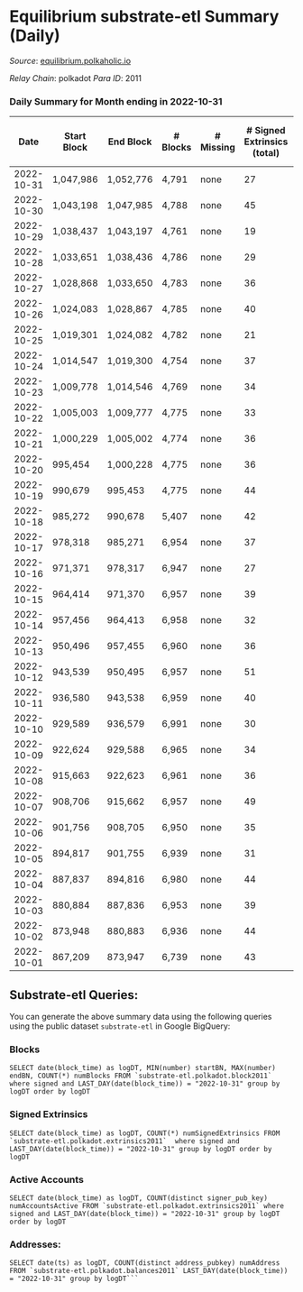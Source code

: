 # Equilibrium substrate-etl Summary (Daily)

_Source_: [equilibrium.polkaholic.io](https://equilibrium.polkaholic.io)

*Relay Chain*: polkadot
*Para ID*: 2011



### Daily Summary for Month ending in 2022-10-31


| Date | Start Block | End Block | # Blocks | # Missing | # Signed Extrinsics (total) | # Active Accounts | # Addresses with Balances | # Events | # Transfers | # XCM Transfers In | # XCM Transfers Out |
| ---- | ----------- | --------- | -------- | --------- | --------------------------- | ----------------- | ------------------------- | -------- | ----------- | ------------------ | ------------------- |
| 2022-10-31 | 1,047,986 | 1,052,776 | 4,791 | none | 27 | 27 |  | 108,733 |   |   |   |
| 2022-10-30 | 1,043,198 | 1,047,985 | 4,788 | none | 45 | 45 |  | 108,740 |   |   |   |
| 2022-10-29 | 1,038,437 | 1,043,197 | 4,761 | none | 19 | 19 |  | 108,016 |   |   |   |
| 2022-10-28 | 1,033,651 | 1,038,436 | 4,786 | none | 29 | 29 |  | 108,605 |   |   |   |
| 2022-10-27 | 1,028,868 | 1,033,650 | 4,783 | none | 36 | 36 |  | 108,586 |   |   |   |
| 2022-10-26 | 1,024,083 | 1,028,867 | 4,785 | none | 40 | 40 |  | 108,652 |   |   |   |
| 2022-10-25 | 1,019,301 | 1,024,082 | 4,782 | none | 21 | 21 |  | 108,502 |   |   |   |
| 2022-10-24 | 1,014,547 | 1,019,300 | 4,754 | none | 37 | 37 |  | 107,552 |   |   |   |
| 2022-10-23 | 1,009,778 | 1,014,546 | 4,769 | none | 34 | 34 |  | 107,924 |   |   |   |
| 2022-10-22 | 1,005,003 | 1,009,777 | 4,775 | none | 33 | 33 |  | 108,395 |   |   |   |
| 2022-10-21 | 1,000,229 | 1,005,002 | 4,774 | none | 36 | 36 |  | 108,352 |   |   |   |
| 2022-10-20 | 995,454 | 1,000,228 | 4,775 | none | 36 | 36 |  | 108,378 |   |   |   |
| 2022-10-19 | 990,679 | 995,453 | 4,775 | none | 44 | 44 |  | 108,416 |   |   |   |
| 2022-10-18 | 985,272 | 990,678 | 5,407 | none | 42 | 42 |  | 122,764 |   |   |   |
| 2022-10-17 | 978,318 | 985,271 | 6,954 | none | 37 | 37 |  | 157,814 |   |   |   |
| 2022-10-16 | 971,371 | 978,317 | 6,947 | none | 27 | 27 |  | 157,624 |   |   |   |
| 2022-10-15 | 964,414 | 971,370 | 6,957 | none | 39 | 39 |  | 157,894 |   |   |   |
| 2022-10-14 | 957,456 | 964,413 | 6,958 | none | 32 | 32 |  | 157,791 |   |   |   |
| 2022-10-13 | 950,496 | 957,455 | 6,960 | none | 36 | 36 |  | 158,183 |   |   |   |
| 2022-10-12 | 943,539 | 950,495 | 6,957 | none | 51 | 51 | 7,532 | 157,933 |   |   |   |
| 2022-10-11 | 936,580 | 943,538 | 6,959 | none | 40 | 40 | 7,531 | 157,959 |   |   |   |
| 2022-10-10 | 929,589 | 936,579 | 6,991 | none | 30 | 30 |  | 158,094 |   |   |   |
| 2022-10-09 | 922,624 | 929,588 | 6,965 | none | 34 | 34 | 7,530 | 158,048 |   |   |   |
| 2022-10-08 | 915,663 | 922,623 | 6,961 | none | 36 | 36 |  | 157,945 |   |   |   |
| 2022-10-07 | 908,706 | 915,662 | 6,957 | none | 49 | 49 |  | 157,941 |   |   |   |
| 2022-10-06 | 901,756 | 908,705 | 6,950 | none | 35 | 35 |  | 157,745 |   |   |   |
| 2022-10-05 | 894,817 | 901,755 | 6,939 | none | 31 | 31 |  | 157,135 |   |   |   |
| 2022-10-04 | 887,837 | 894,816 | 6,980 | none | 44 | 44 |  | 157,509 |   |   |   |
| 2022-10-03 | 880,884 | 887,836 | 6,953 | none | 39 | 39 |  | 157,743 |   |   |   |
| 2022-10-02 | 873,948 | 880,883 | 6,936 | none | 44 | 44 |  | 157,441 |   |   |   |
| 2022-10-01 | 867,209 | 873,947 | 6,739 | none | 43 | 43 |  | 151,282 |   |   |   |

## Substrate-etl Queries:
You can generate the above summary data using the following queries using the public dataset `substrate-etl` in Google BigQuery:


### Blocks
```
SELECT date(block_time) as logDT, MIN(number) startBN, MAX(number) endBN, COUNT(*) numBlocks FROM `substrate-etl.polkadot.block2011`  where signed and LAST_DAY(date(block_time)) = "2022-10-31" group by logDT order by logDT
```


### Signed Extrinsics
```
SELECT date(block_time) as logDT, COUNT(*) numSignedExtrinsics FROM `substrate-etl.polkadot.extrinsics2011`  where signed and LAST_DAY(date(block_time)) = "2022-10-31" group by logDT order by logDT
```


### Active Accounts
```
SELECT date(block_time) as logDT, COUNT(distinct signer_pub_key) numAccountsActive FROM `substrate-etl.polkadot.extrinsics2011` where signed and LAST_DAY(date(block_time)) = "2022-10-31" group by logDT order by logDT
```


### Addresses:
```
SELECT date(ts) as logDT, COUNT(distinct address_pubkey) numAddress FROM `substrate-etl.polkadot.balances2011` LAST_DAY(date(block_time)) = "2022-10-31" group by logDT```

